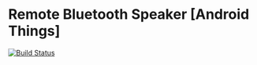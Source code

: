 # Remote Bluetooth Speaker [Android Things]

[![Build Status](https://travis-ci.org/kevalpatel2106/remote-bluetooth-speaker-android-things.svg?branch=master)](https://travis-ci.org/kevalpatel2106/remote-bluetooth-speaker-android-things)